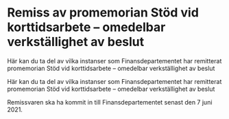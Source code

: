 # Remiss av promemorian Stöd vid korttidsarbete – omedelbar verkställighet av beslut

Här kan du ta del av vilka instanser som Finansdepartementet har remitterat promemorian Stöd vid korttidsarbete – omedelbar verkställighet av beslut

Här kan du ta del av vilka instanser som Finansdepartementet har remitterat promemorian Stöd vid korttidsarbete – omedelbar verkställighet av beslut

Remissvaren ska ha kommit in till Finansdepartementet senast den 7 juni 2021.
